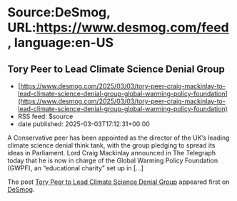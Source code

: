 # Source:DeSmog, URL:https://www.desmog.com/feed, language:en-US

## Tory Peer to Lead Climate Science Denial Group
 - [https://www.desmog.com/2025/03/03/tory-peer-craig-mackinlay-to-lead-climate-science-denial-group-global-warming-policy-foundation](https://www.desmog.com/2025/03/03/tory-peer-craig-mackinlay-to-lead-climate-science-denial-group-global-warming-policy-foundation)
 - RSS feed: $source
 - date published: 2025-03-03T17:12:31+00:00

<p>A Conservative peer has been appointed as the director of the UK’s leading climate science denial think tank, with the group pledging to spread its ideas in Parliament. Lord Craig Mackinlay announced in The Telegraph today that he is now in charge of the Global Warming Policy Foundation (GWPF), an “educational charity” set up in [&#8230;]</p>
<p>The post <a href="https://www.desmog.com/2025/03/03/tory-peer-craig-mackinlay-to-lead-climate-science-denial-group-global-warming-policy-foundation/" data-wpel-link="internal">Tory Peer to Lead Climate Science Denial Group</a> appeared first on <a href="https://www.desmog.com" data-wpel-link="internal">DeSmog</a>.</p>

